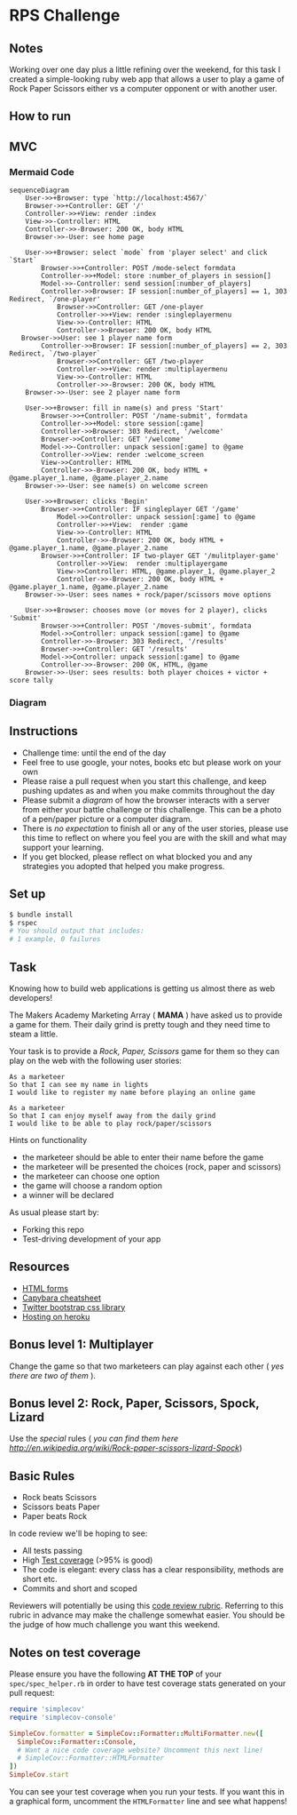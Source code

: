 # RPS Challenge

## Notes

Working over one day plus a little refining over the weekend, for this task I created a simple-looking ruby web app that allows a user to play a game of Rock Paper Scissors either vs a computer opponent or with another user.

## How to run


## MVC

### Mermaid Code

```
sequenceDiagram
    User->>+Browser: type `http://localhost:4567/`
    Browser->>+Controller: GET '/'
    Controller->>+View: render :index
    View->>-Controller: HTML
    Controller->>-Browser: 200 OK, body HTML
    Browser->>-User: see home page

    User->>+Browser: select `mode` from 'player select' and click `Start`
        Browser->>+Controller: POST /mode-select formdata
        Controller->>+Model: store :number_of_players in session[]
        Model->>-Controller: send session[:number_of_players]
        Controller->>Browser: IF session[:number_of_players] == 1, 303 Redirect, `/one-player'
            Browser->>Controller: GET /one-player
            Controller->>+View: render :singleplayermenu
            View->>-Controller: HTML
            Controller->>Browser: 200 OK, body HTML
   Browser->>User: see 1 player name form
        Controller->>Browser: IF session[:number_of_players] == 2, 303 Redirect, `/two-player`
            Browser->>Controller: GET /two-player
            Controller->>+View: render :multiplayermenu
            View->>-Controller: HTML
            Controller->>-Browser: 200 OK, body HTML
    Browser->>-User: see 2 player name form

    User->>+Browser: fill in name(s) and press 'Start'
        Browser->>+Controller: POST '/name-submit', formdata
        Controller->>+Model: store session[:game]
        Controller->>Browser: 303 Redirect, '/welcome'
        Browser->>Controller: GET '/welcome'
        Model->>-Controller: unpack session[:game] to @game
        Controller->>View: render :welcome_screen
        View->>Controller: HTML
        Controller->>-Browser: 200 OK, body HTML + @game.player_1.name, @game.player_2.name
    Browser->>-User: see name(s) on welcome screen

    User->>+Browser: clicks 'Begin'
        Browser->>+Controller: IF singleplayer GET '/game'
            Model->>Controller: unpack session[:game] to @game
            Controller->>+View:  render :game
            View->>-Controller: HTML
            Controller->>-Browser: 200 OK, body HTML + @game.player_1.name, @game.player_2.name
        Browser->>+Controller: IF two-player GET '/mulitplayer-game'
            Controller->>View:  render :multiplayergame
            View->>Controller: HTML, @game.player_1, @game.player_2
            Controller->>-Browser: 200 OK, body HTML + @game.player_1.name, @game.player_2.name
    Browser->>-User: sees names + rock/paper/scissors move options

    User->>+Browser: chooses move (or moves for 2 player), clicks 'Submit'
        Browser->>+Controller: POST '/moves-submit', formdata
        Model->>Controller: unpack session[:game] to @game
        Controller->>-Browser: 303 Redirect, '/results'
        Browser->>+Controller: GET '/results'
        Model->>Controller: unpack session[:game] to @game
        Controller->>-Browser: 200 OK, HTML, @game
    Browser->>-User: sees results: both player choices + victor + score tally

```

### Diagram





## Instructions

* Challenge time: until the end of the day
* Feel free to use google, your notes, books etc but please work on your own
* Please raise a pull request when you start this challenge, and keep pushing updates as and when you make commits throughout the day
* Please submit a _diagram_ of how the browser interacts with a server from either your battle challenge or this challenge. This can be a photo of a pen/paper picture or a computer diagram.
* There is _no expectation_ to finish all or any of the user stories, please use this time to reflect on where you feel you are with the skill and what may support your learning.
* If you get blocked, please reflect on what blocked you and any strategies you adopted that helped you make progress.

## Set up

```bash
$ bundle install
$ rspec
# You should output that includes:
# 1 example, 0 failures
```

## Task

Knowing how to build web applications is getting us almost there as web developers!

The Makers Academy Marketing Array ( **MAMA** ) have asked us to provide a game for them. Their daily grind is pretty tough and they need time to steam a little.

Your task is to provide a _Rock, Paper, Scissors_ game for them so they can play on the web with the following user stories:

```
As a marketeer
So that I can see my name in lights
I would like to register my name before playing an online game

As a marketeer
So that I can enjoy myself away from the daily grind
I would like to be able to play rock/paper/scissors
```

Hints on functionality

- the marketeer should be able to enter their name before the game
- the marketeer will be presented the choices (rock, paper and scissors)
- the marketeer can choose one option
- the game will choose a random option
- a winner will be declared

As usual please start by:

* Forking this repo
* Test-driving development of your app

## Resources

* [HTML forms](https://www.w3schools.com/html/html_forms.asp)
* [Capybara cheatsheet](https://devhints.io/capybara)
* [Twitter bootstrap css library](https://getbootstrap.com/)
* [Hosting on heroku](https://heroku.com)

## Bonus level 1: Multiplayer

Change the game so that two marketeers can play against each other ( _yes there are two of them_ ).

## Bonus level 2: Rock, Paper, Scissors, Spock, Lizard

Use the _special_ rules ( _you can find them here http://en.wikipedia.org/wiki/Rock-paper-scissors-lizard-Spock_)

## Basic Rules

- Rock beats Scissors
- Scissors beats Paper
- Paper beats Rock

In code review we'll be hoping to see:

* All tests passing
* High [Test coverage](https://github.com/makersacademy/course/blob/master/pills/test_coverage.md) (>95% is good)
* The code is elegant: every class has a clear responsibility, methods are short etc.
* Commits and short and scoped

Reviewers will potentially be using this [code review rubric](docs/review.md).  Referring to this rubric in advance may make the challenge somewhat easier.  You should be the judge of how much challenge you want this weekend.

## Notes on test coverage

Please ensure you have the following **AT THE TOP** of your `spec/spec_helper.rb` in order to have test coverage stats generated on your pull request:

```ruby
require 'simplecov'
require 'simplecov-console'

SimpleCov.formatter = SimpleCov::Formatter::MultiFormatter.new([
  SimpleCov::Formatter::Console,
  # Want a nice code coverage website? Uncomment this next line!
  # SimpleCov::Formatter::HTMLFormatter
])
SimpleCov.start
```

You can see your test coverage when you run your tests. If you want this in a graphical form, uncomment the `HTMLFormatter` line and see what happens!
